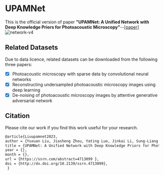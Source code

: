 # UPAMNet
This is the official version of paper **"UPAMNet: A Unified Network with Deep Knowledge Priors for Photoacoustic Microscopy"**--[[paper]](https://papers.ssrn.com/sol3/papers.cfm?abstract_id=4713099)
![network-v4](https://github.com/Lrnyux/UPAMNet/assets/86871168/53b0a51e-4949-47fb-9cf8-a9e215514a55)



## Related Datasets
Due to data licence, related datasets can be downloaded from the following three papers:
- [x] Photoacoustic microscopy with sparse data by convolutional neural networks
- [x] Reconstructing undersampled photoacoustic microscopy images using deep learning
- [x] De-noising of photoacoustic microscopy images by attentive generative adversarial network

## Citation
Please cite our work if you find this work useful for your research.
```latex
@article{Liuupamnet2023,
author = {Yuxuan Liu, Jiasheng Zhou, Yating Luo, Jinkai Li, Sung-Liang Chen, Yao Guo and Guang-Zhong Yang},
title = {UPAMNet: A Unified Network with Deep Knowledge Priors for Photoacoustic Microscopy},
year = {},
month = {},
url = {https://ssrn.com/abstract=4713099 },
doi = {http://dx.doi.org/10.2139/ssrn.4713099},
 } 
  
```
